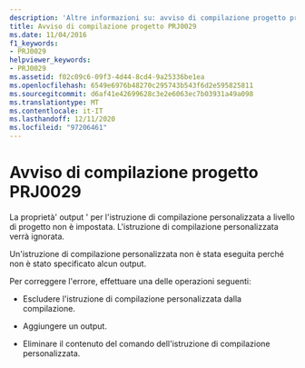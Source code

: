 ```yaml
---
description: 'Altre informazioni su: avviso di compilazione progetto progetto PRJ0029'
title: Avviso di compilazione progetto PRJ0029
ms.date: 11/04/2016
f1_keywords:
- PRJ0029
helpviewer_keywords:
- PRJ0029
ms.assetid: f02c09c6-09f3-4d44-8cd4-9a25336be1ea
ms.openlocfilehash: 6549e6976b48270c295743b543f6d2e595825811
ms.sourcegitcommit: d6af41e42699628c3e2e6063ec7b03931a49a098
ms.translationtype: MT
ms.contentlocale: it-IT
ms.lasthandoff: 12/11/2020
ms.locfileid: "97206461"
---
```

# <a name="project-build-warning-prj0029"></a>Avviso di compilazione progetto PRJ0029

La proprietà' output ' per l'istruzione di compilazione personalizzata a livello di progetto non è impostata. L'istruzione di compilazione personalizzata verrà ignorata.

Un'istruzione di compilazione personalizzata non è stata eseguita perché non è stato specificato alcun output.

Per correggere l'errore, effettuare una delle operazioni seguenti:

- Escludere l'istruzione di compilazione personalizzata dalla compilazione.

- Aggiungere un output.

- Eliminare il contenuto del comando dell'istruzione di compilazione personalizzata.
